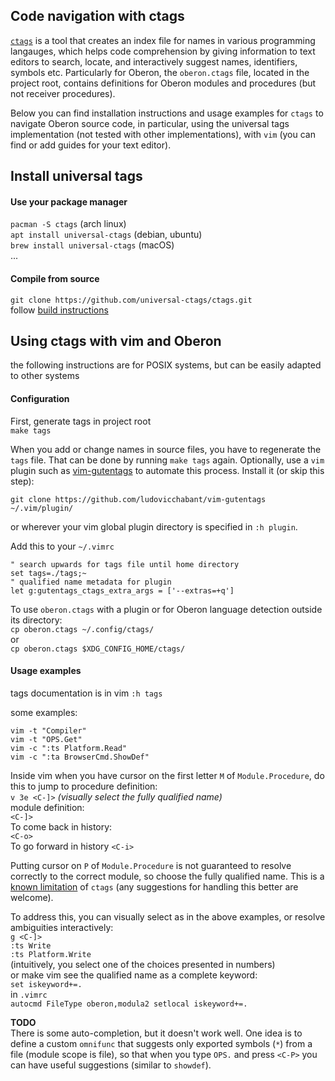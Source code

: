 ## Code navigation with ctags

[`ctags`](https://github.com/universal-ctags/ctags) is a tool that creates an index file for names in various programming langauges, which helps code comprehension by giving information to text editors to search, locate, and interactively suggest names, identifiers, symbols etc. Particularly for Oberon, the `oberon.ctags` file, located in the project root, contains definitions for Oberon modules and procedures (but not receiver procedures). 

Below you can find installation instructions and usage examples for `ctags` to navigate Oberon source code, in particular, using the universal tags implementation (not tested with other implementations), with `vim` (you can find or add guides for your text editor). 

## Install universal tags

#### Use your package manager

`pacman -S ctags` (arch linux)  
`apt install universal-ctags` (debian, ubuntu)  
`brew install universal-ctags` (macOS)  
...

#### Compile from source 

`git clone https://github.com/universal-ctags/ctags.git`  
follow [build instructions](https://github.com/universal-ctags/ctags/blob/master/README.md#how-to-build-and-install)  

## Using ctags with vim and Oberon

the following instructions are for POSIX systems, but can be easily adapted to other systems

#### Configuration

First, generate tags in project root  
`make tags`

When you add or change names in source files, you have to regenerate the `tags` file. That can be done by running `make tags` again. Optionally, use a `vim` plugin such as [vim-gutentags](https://github.com/ludovicchabant/vim-gutentags) to automate this process. Install it (or skip this step):

`git clone https://github.com/ludovicchabant/vim-gutentags ~/.vim/plugin/`  

or wherever your vim global plugin directory is specified in `:h plugin`. 

Add this to your `~/.vimrc`
```
" search upwards for tags file until home directory
set tags=./tags;~
" qualified name metadata for plugin
let g:gutentags_ctags_extra_args = ['--extras=+q']
```

To use `oberon.ctags` with a plugin or for Oberon language detection outside its directory:   
`cp oberon.ctags ~/.config/ctags/`  
or  
`cp oberon.ctags $XDG_CONFIG_HOME/ctags/`  

#### Usage examples

tags documentation is in vim
`:h tags`

some examples:
```
vim -t "Compiler"
vim -t "OPS.Get"
vim -c ":ts Platform.Read"
vim -c ":ta BrowserCmd.ShowDef"
```

Inside vim when you have cursor on the first letter `M` of `Module.Procedure`, do this to jump to procedure definition:  
`v 3e <C-]>`    *(visually select the fully qualified name)*  
module definition:  
`<C-]>`  
To come back in history:  
`<C-o>`  
To go forward in history
`<C-i>`  

Putting cursor on `P` of `Module.Procedure` is not guaranteed to resolve correctly to the correct module, so choose the fully qualified name. This is a [known limitation](https://docs.ctags.io/en/latest/man/ctags-faq.7.html#how-do-i-jump-to-the-tag-i-want-instead-of-the-wrong-one-by-the-same-name) of `ctags` (any suggestions for handling this better are welcome).

To address this, you can visually select as in the above examples, or resolve ambiguities interactively:  
`g <C-]>`  
`:ts Write`  
`:ts Platform.Write`  
(intuitively, you select one of the choices presented in numbers)  
or make vim see the qualified name as a complete keyword:  
`set iskeyword+=.`  
in `.vimrc`  
`autocmd FileType oberon,modula2 setlocal iskeyword+=.`  

**TODO**  
There is some auto-completion, but it doesn't work well. One idea is to define a custom `omnifunc` that suggests only exported symbols (`*`) from a file (module scope is file), so that when you type `OPS.` and press `<C-P>` you can have useful suggestions (similar to `showdef`).


